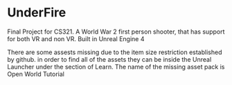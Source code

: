 # UnderFire
Final Project for CS321. A World War 2 first person shooter, that has support for both VR and non VR. Built in Unreal Engine 4

There are some assests missing due to the item size restriction established by github. in order to find all of the assets they can be 
inside the Unreal Launcher under the section of Learn. The name of the missing asset pack is Open World Tutorial
